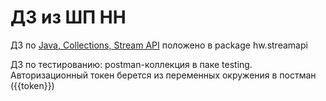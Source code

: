 # ДЗ из ШП HH

ДЗ по [Java, Collections, Stream API](https://github.com/genroelgvozo/hh-school-2020-java-collections-stream) положено в package hw.streamapi

ДЗ по тестированию: postman-коллекция в паке testing.
Авторизационный токен берется из переменных окружения в постман ({{token}})